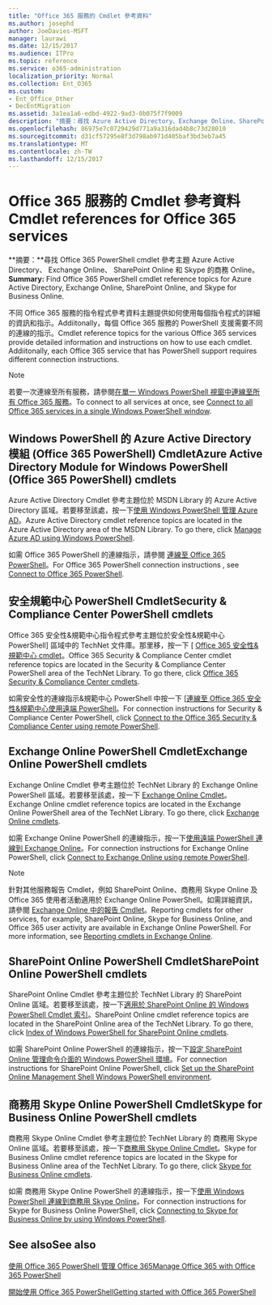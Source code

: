 ```yaml
---
title: "Office 365 服務的 Cmdlet 參考資料"
ms.author: josephd
author: JoeDavies-MSFT
manager: laurawi
ms.date: 12/15/2017
ms.audience: ITPro
ms.topic: reference
ms.service: o365-administration
localization_priority: Normal
ms.collection: Ent_O365
ms.custom:
- Ent_Office_Other
- DecEntMigration
ms.assetid: 3a1ea1a6-edbd-4922-9ad3-0b075f7f9009
description: "摘要：尋找 Azure Active Directory、Exchange Online、SharePoint Online 和 商務用 Skype Online 的 Office 365 PowerShell Cmdlet 參考主題。"
ms.openlocfilehash: 86975e7c0729429d771a9a316dad4b8c73d28010
ms.sourcegitcommit: d31cf57295e8f3d798ab971d405baf3bd3eb7a45
ms.translationtype: MT
ms.contentlocale: zh-TW
ms.lasthandoff: 12/15/2017
---
```

# <a name="cmdlet-references-for-office-365-services"></a><span data-ttu-id="9aaff-103">Office 365 服務的 Cmdlet 參考資料</span><span class="sxs-lookup"><span data-stu-id="9aaff-103">Cmdlet references for Office 365 services</span></span>

 <span data-ttu-id="9aaff-104">**摘要：**尋找 Office 365 PowerShell cmdlet 參考主題 Azure Active Directory、 Exchange Online、 SharePoint Online 和 Skype 的商務 Online。</span><span class="sxs-lookup"><span data-stu-id="9aaff-104">**Summary:** Find Office 365 PowerShell cmdlet reference topics for Azure Active Directory, Exchange Online, SharePoint Online, and Skype for Business Online.</span></span>
  
<span data-ttu-id="9aaff-p101">不同 Office 365 服務的指令程式參考資料主題提供如何使用每個指令程式的詳細的資訊和指示。Addiitonally，每個 Office 365 服務的 PowerShell 支援需要不同的連線的指示。</span><span class="sxs-lookup"><span data-stu-id="9aaff-p101">Cmdlet reference topics for the various Office 365 services provide detailed information and instructions on how to use each cmdlet. Addiitonally, each Office 365 service that has PowerShell support requires different connection instructions.</span></span>
  
> [!NOTE]
> <span data-ttu-id="9aaff-107">若要一次連線至所有服務，請參閱[在單一 Windows PowerShell 視窗中連線至所有 Office 365 服務](connect-to-all-office-365-services-in-a-single-windows-powershell-window.md)。</span><span class="sxs-lookup"><span data-stu-id="9aaff-107">To connect to all services at once, see [Connect to all Office 365 services in a single Windows PowerShell window](connect-to-all-office-365-services-in-a-single-windows-powershell-window.md).</span></span> 
  
## <a name="azure-active-directory-module-for-windows-powershell-office-365-powershell-cmdlets"></a><span data-ttu-id="9aaff-108">Windows PowerShell 的 Azure Active Directory 模組 (Office 365 PowerShell) Cmdlet</span><span class="sxs-lookup"><span data-stu-id="9aaff-108">Azure Active Directory Module for Windows PowerShell (Office 365 PowerShell) cmdlets</span></span>

<span data-ttu-id="9aaff-p102">Azure Active Directory Cmdlet 參考主題位於 MSDN Library 的 Azure Active Directory 區域。若要移至該處，按一下[使用 Windows PowerShell 管理 Azure AD](https://go.microsoft.com/fwlink/p/?LinkId=691475)。</span><span class="sxs-lookup"><span data-stu-id="9aaff-p102">Azure Active Directory cmdlet reference topics are located in the Azure Active Directory area of the MSDN Library. To go there, click [Manage Azure AD using Windows PowerShell](https://go.microsoft.com/fwlink/p/?LinkId=691475).</span></span>
  
<span data-ttu-id="9aaff-111">如需 Office 365 PowerShell 的連線指示，請參閱 [連線至 Office 365 PowerShell](connect-to-office-365-powershell.md)。</span><span class="sxs-lookup"><span data-stu-id="9aaff-111">For Office 365 PowerShell connection instructions , see [Connect to Office 365 PowerShell](connect-to-office-365-powershell.md).</span></span>
  
## <a name="security-amp-compliance-center-powershell-cmdlets"></a><span data-ttu-id="9aaff-112">安全規範中心 PowerShell Cmdlet</span><span class="sxs-lookup"><span data-stu-id="9aaff-112">Security &amp; Compliance Center PowerShell cmdlets</span></span>

<span data-ttu-id="9aaff-p103">Office 365 安全性&amp;規範中心指令程式參考主題位於安全性&amp;規範中心 PowerShell] 區域中的 TechNet 文件庫。那里移，按一下 [ [Office 365 安全性&amp;規範中心 cmdlet](https://go.microsoft.com/fwlink/p/?LinkId=627085)。</span><span class="sxs-lookup"><span data-stu-id="9aaff-p103">Office 365 Security &amp; Compliance Center cmdlet reference topics are located in the Security &amp; Compliance Center PowerShell area of the TechNet Library. To go there, click [Office 365 Security &amp; Compliance Center cmdlets](https://go.microsoft.com/fwlink/p/?LinkId=627085).</span></span>
  
<span data-ttu-id="9aaff-115">如需安全性的連線指示&amp;規範中心 PowerShell 中按一下 [[連線至 Office 365 安全性&amp;規範中心使用遠端 PowerShell](https://go.microsoft.com/fwlink/p/?LinkId=627084)。</span><span class="sxs-lookup"><span data-stu-id="9aaff-115">For connection instructions for Security &amp; Compliance Center PowerShell, click [Connect to the Office 365 Security &amp; Compliance Center using remote PowerShell](https://go.microsoft.com/fwlink/p/?LinkId=627084).</span></span>
  
## <a name="exchange-online-powershell-cmdlets"></a><span data-ttu-id="9aaff-116">Exchange Online PowerShell Cmdlet</span><span class="sxs-lookup"><span data-stu-id="9aaff-116">Exchange Online PowerShell cmdlets</span></span>

<span data-ttu-id="9aaff-p104">Exchange Online Cmdlet 參考主題位於 TechNet Library 的 Exchange Online PowerShell 區域。若要移至該處，按一下 [Exchange Online Cmdlet](https://go.microsoft.com/fwlink/p/?LinkID=328213)。</span><span class="sxs-lookup"><span data-stu-id="9aaff-p104">Exchange Online cmdlet reference topics are located in the Exchange Online PowerShell area of the TechNet Library. To go there, click [Exchange Online cmdlets](https://go.microsoft.com/fwlink/p/?LinkID=328213).</span></span>
  
<span data-ttu-id="9aaff-119">如需 Exchange Online PowerShell 的連線指示，按一下[使用遠端 PowerShell 連線到 Exchange Online](https://go.microsoft.com/fwlink/p/?LinkId=396554)。</span><span class="sxs-lookup"><span data-stu-id="9aaff-119">For connection instructions for Exchange Online PowerShell, click [Connect to Exchange Online using remote PowerShell](https://go.microsoft.com/fwlink/p/?LinkId=396554).</span></span>
  
> [!NOTE]
> <span data-ttu-id="9aaff-p105">針對其他服務報告 Cmdlet，例如 SharePoint Online、商務用 Skype Online 及 Office 365 使用者活動適用於 Exchange Online PowerShell。如需詳細資訊，請參閱 [Exchange Online 中的報告 Cmdlet](https://go.microsoft.com/fwlink/p/?LinkId=691595)。</span><span class="sxs-lookup"><span data-stu-id="9aaff-p105">Reporting cmdlets for other services, for example, SharePoint Online, Skype for Business Online, and Office 365 user activity are available in Exchange Online PowerShell. For more information, see [Reporting cmdlets in Exchange Online](https://go.microsoft.com/fwlink/p/?LinkId=691595).</span></span> 
  
## <a name="sharepoint-online-powershell-cmdlets"></a><span data-ttu-id="9aaff-122">SharePoint Online PowerShell Cmdlet</span><span class="sxs-lookup"><span data-stu-id="9aaff-122">SharePoint Online PowerShell cmdlets</span></span>

<span data-ttu-id="9aaff-p106">SharePoint Online Cmdlet 參考主題位於 TechNet Library 的 SharePoint Online 區域。若要移至該處，按一下[適用於 SharePoint Online 的 Windows PowerShell Cmdlet 索引](https://go.microsoft.com/fwlink/p/?LinkId=691476)。</span><span class="sxs-lookup"><span data-stu-id="9aaff-p106">SharePoint Online cmdlet reference topics are located in the SharePoint Online area of the TechNet Library. To go there, click [Index of Windows PowerShell for SharePoint Online cmdlets](https://go.microsoft.com/fwlink/p/?LinkId=691476).</span></span>
  
<span data-ttu-id="9aaff-125">如需 SharePoint Online PowerShell 的連線指示，按一下[設定 SharePoint Online 管理命令介面的 Windows PowerShell 環境](https://go.microsoft.com/fwlink/p/?LinkId=691603)。</span><span class="sxs-lookup"><span data-stu-id="9aaff-125">For connection instructions for SharePoint Online PowerShell, click [Set up the SharePoint Online Management Shell Windows PowerShell environment](https://go.microsoft.com/fwlink/p/?LinkId=691603).</span></span>
  
## <a name="skype-for-business-online-powershell-cmdlets"></a><span data-ttu-id="9aaff-126">商務用 Skype Online PowerShell Cmdlet</span><span class="sxs-lookup"><span data-stu-id="9aaff-126">Skype for Business Online PowerShell cmdlets</span></span>

<span data-ttu-id="9aaff-p107">商務用 Skype Online Cmdlet 參考主題位於 TechNet Library 的 商務用 Skype Online 區域。若要移至該處，按一下[商務用 Skype Online Cmdlet](https://go.microsoft.com/fwlink/p/?LinkId=691474)。</span><span class="sxs-lookup"><span data-stu-id="9aaff-p107">Skype for Business Online cmdlet reference topics are located in the Skype for Business Online area of the TechNet Library. To go there, click [Skype for Business Online cmdlets](https://go.microsoft.com/fwlink/p/?LinkId=691474).</span></span>
  
<span data-ttu-id="9aaff-129">如需 商務用 Skype Online PowerShell 的連線指示，按一下[使用 Windows PowerShell 連線到商務用 Skype Online](https://go.microsoft.com/fwlink/p/?LinkId=691607)。</span><span class="sxs-lookup"><span data-stu-id="9aaff-129">For connection instructions for Skype for Business Online PowerShell, click [Connecting to Skype for Business Online by using Windows PowerShell](https://go.microsoft.com/fwlink/p/?LinkId=691607).</span></span>
  
## <a name="see-also"></a><span data-ttu-id="9aaff-130">See also</span><span class="sxs-lookup"><span data-stu-id="9aaff-130">See also</span></span>

#### 

[<span data-ttu-id="9aaff-131">使用 Office 365 PowerShell 管理 Office 365</span><span class="sxs-lookup"><span data-stu-id="9aaff-131">Manage Office 365 with Office 365 PowerShell</span></span>](manage-office-365-with-office-365-powershell.md)
  
[<span data-ttu-id="9aaff-132">開始使用 Office 365 PowerShell</span><span class="sxs-lookup"><span data-stu-id="9aaff-132">Getting started with Office 365 PowerShell</span></span>](getting-started-with-office-365-powershell.md)

